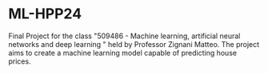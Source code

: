# ML-HPP24
Final Project for the class "509486 - Machine learning, artificial neural networks and deep learning " held by Professor Zignani Matteo. The project aims to create a machine learning model capable of predicting house prices.

